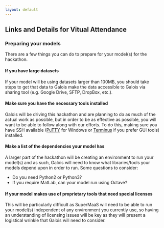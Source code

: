 ```yaml
---
layout: default
---
```


## Links and Details for Vitual Attendance

### Preparing your models

There are a few things you can do to prepare for your model(s) for the hackathon.

#### If you have large datasets

If your model will be using datasets larger than 100MB, you should take steps to get that data to Galois make the data accessible to Galois via sharing tool (e.g. Google Drive, SFTP, DropBox, etc.).

#### Make sure you have the necessary tools installed

Galois will be driving this hackathon and are planning to do as much of the actual work as possible, but in order to be as effective as possible, you will want to be able to follow along with our efforts. To do this, making sure you have SSH available ([PuTTY](https://www.putty.org/) for Windows or [Terminus](https://termius.com/) if you prefer GUI tools) installed.

#### Make a list of the dependencies your model has

A larger part of the hackathon will be creating an environment to run your model(s) and as such, Galois will need to know what libraries/tools your models depend upon in order to run. Some questions to consider:

* Do you need Python2 or Python3? 
* If you require MatLab, can your model run using Octave?

#### If your model makes use of proprietary tools that need special licenses

This will be particularly difficult as SuperMaaS will need to be able to run your model(s) independent of any environment you currently use, so having an understanding of licensing issues will be key as they will present a logistical wrinkle that Galois will need to consider.